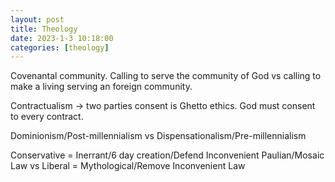 ```yaml
---
layout: post
title: Theology
date: 2023-1-3 10:18:00
categories: [theology]
---
```


Covenantal community. Calling to serve the community of God vs calling to make a living serving an foreign community. 

Contractualism -> two parties consent is Ghetto ethics. God must consent to every contract.

Dominionism/Post-millennialism vs Dispensationalism/Pre-millennialism

Conservative = Inerrant/6 day creation/Defend Inconvenient Paulian/Mosaic Law 
vs
Liberal = Mythological/Remove Inconvenient Law